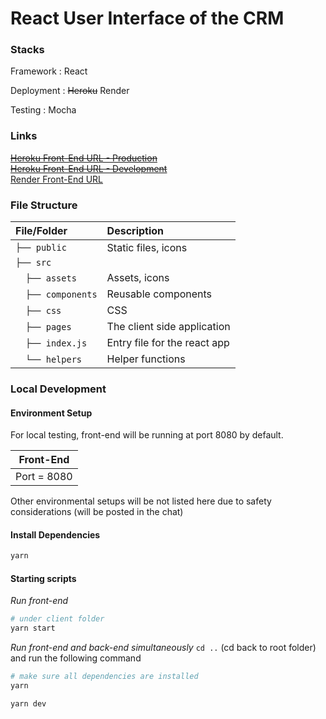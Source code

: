 # React User Interface of the CRM

### Stacks

Framework : React

Deployment : ~~Heroku~~ Render

Testing : Mocha

### Links

~~[Heroku Front-End URL - Production](https://it-project-connected.herokuapp.com)~~ <br />
~~[Heroku Front-End URL - Development](https://it-project-connected-dev.herokuapp.com)~~ <br />
[Render Front-End URL](https://connected-inwy.onrender.com)

### File Structure

| File/Folder            | Description                  |
| :--------------------- | :--------------------------- |
| `├── public`           | Static files, icons          |
| `├── src`              |                              |
| &emsp;`├── assets`     | Assets, icons                |
| &emsp;`├── components` | Reusable components          |
| &emsp;`├── css`        | CSS                          |
| &emsp;`├── pages`      | The client side application  |
| &emsp;`├── index.js`   | Entry file for the react app |
| &emsp;`└── helpers`    | Helper functions             |

### Local Development

#### Environment Setup

For local testing, front-end will be running at port 8080 by default.

|  Front-End  |
| :---------: |
| Port = 8080 |

Other environmental setups will be not listed here due to safety considerations (will be posted in the chat)

#### Install Dependencies

```bash
yarn
```

#### Starting scripts

_Run front-end_

```bash
# under client folder
yarn start
```

_Run front-end and back-end simultaneously_
`cd ..` (cd back to root folder) and run the following command

```bash
# make sure all dependencies are installed
yarn

yarn dev
```
